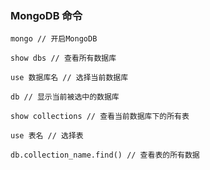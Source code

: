### MongoDB 命令
```shell
mongo // 开启MongoDB
```
```shell
show dbs // 查看所有数据库
```

```shell
use 数据库名 // 选择当前数据库
```

```shell
db // 显示当前被选中的数据库

```

```shell
show collections // 查看当前数据库下的所有表
```

```shell
use 表名 // 选择表
```

```shell
db.collection_name.find() // 查看表的所有数据

```
